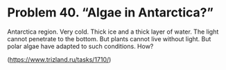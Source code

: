 # Problem 40. “Algae in Antarctica?”

Antarctica region. Very cold. Thick ice and a thick layer of water. The light cannot penetrate to the bottom. But plants cannot live without light. But polar algae have adapted to such conditions. How?

(https://www.trizland.ru/tasks/1710/)
